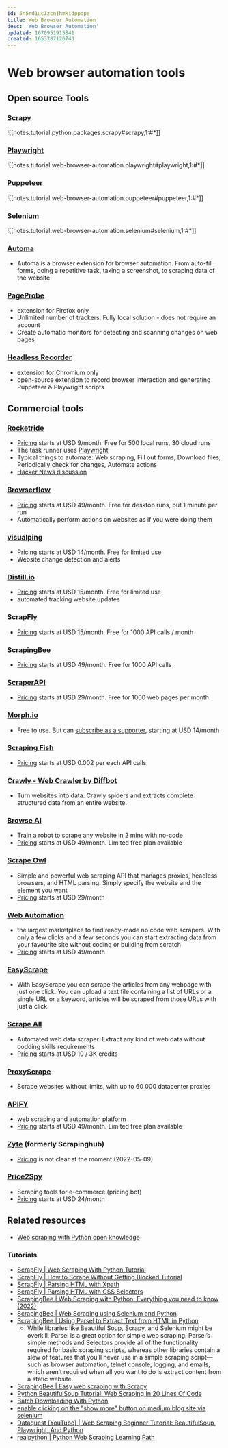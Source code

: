 ```yaml
---
id: 5n5rd1uc1zcnjhmkidppdpe
title: Web Browser Automation
desc: 'Web Browser Automation'
updated: 1670951915841
created: 1653787126743
---
```

# Web browser automation tools

## Open source Tools

### [Scrapy](https://scrapy.org/)
![[notes.tutorial.python.packages.scrapy#scrapy,1:#*]]

### [Playwright](https://playwright.dev/)
![[notes.tutorial.web-browser-automation.playwright#playwright,1:#*]]

### [Puppeteer](https://pptr.dev/)
![[notes.tutorial.web-browser-automation.puppeteer#puppeteer,1:#*]]

### [Selenium](https://www.selenium.dev/documentation/overview/)
![[notes.tutorial.web-browser-automation.selenium#selenium,1:#*]]

### [Automa](https://www.automa.site/)
- Automa is a browser extension for browser automation. From auto-fill forms, doing a repetitive task, taking a screenshot, to scraping data of the website

### [PageProbe](https://addons.mozilla.org/en-US/firefox/addon/pageprobe/)
- extension for Firefox only
- Unlimited number of trackers. Fully local solution - does not require an account
- Create automatic monitors for detecting and scanning changes on web pages

### [Headless Recorder](https://github.com/checkly/headless-recorder)
- extension for Chromium only
- open-source extension to record browser interaction and generating Puppeteer & Playwright scripts

## Commercial tools

### [Rocketride](https://www.rocketride.io/)
- [Pricing](https://www.rocketride.io/#pricing) starts at USD 9/month. Free for 500 local runs, 30 cloud runs
- The task runner uses [Playwright](https://playwright.dev/)
- Typical things to automate: Web scraping, Fill out forms, Download files, Periodically check for changes, Automate actions
- [Hacker News discussion](https://news.ycombinator.com/item?id=32352291)

### [Browserflow](https://browserflow.app/)
- [Pricing](https://browserflow.app/pricing) starts at USD 49/month. Free for desktop runs, but 1 minute per run
- Automatically perform actions on websites as if you were doing them

### [visualping](https://visualping.io/)
- [Pricing](https://visualping.io/pricing/) starts at USD 14/month. Free for limited use
- Website change detection and alerts

### [Distill.io](https://distill.io/)
- [Pricing](https://distill.io/pricing) starts at USD 15/month. Free for limited use
- automated tracking website updates

### [ScrapFly](https://scrapfly.io/)
- [Pricing](https://scrapfly.io/pricing) starts at USD 15/month. Free for 1000 API calls / month

### [ScrapingBee](https://www.scrapingbee.com/)
- [Pricing](https://www.scrapingbee.com/#pricing) starts at USD 49/month. Free for 1000 API calls

### [ScraperAPI](https://www.scraperapi.com/)
- [Pricing](https://www.scraperapi.com/pricing/) starts at USD 29/month. Free for 1000 web pages per month.

### [Morph.io](https://morph.io/)
- Free to use. But can [subscribe as a supporter](https://morph.io/supporters/new), starting at USD 14/month.

### [Scraping Fish](https://scrapingfish.com/)
- [Pricing](https://scrapingfish.com/#pricing) starts at USD 0.002 per each API calls.

### [Crawly - Web Crawler by Diffbot](https://crawly.diffbot.com/)
- Turn websites into data. Crawly spiders and extracts complete structured data from an entire website.

### [Browse AI](https://www.browse.ai/)
- Train a robot to scrape any website in 2 mins with no-code
- [Pricing](https://www.browse.ai/pricing) starts at USD 49/month. Limited free plan available

### [Scrape Owl](https://scrapeowl.com/)
- Simple and powerful web scraping API that manages proxies, headless browsers, and HTML parsing. Simply specify the website and the element you want
- [Pricing](https://scrapeowl.com/pricing) starts at USD 29/month

### [Web Automation](https://webautomation.io/)
- the largest marketplace to find ready-made no code web scrapers. With only a few clicks and a few seconds you can start extracting data from your favourite site without coding or building from scratch
- [Pricing](https://webautomation.io/pricing/) starts at USD 49/month

### [EasyScrape](https://www.easyscrape.xyz/)
- With EasyScrape you can scrape the articles from any webpage with just one click. You can upload a text file containing a list of URLs or a single URL or a keyword, articles will be scraped from those URLs with just a click.

### [Scrape All](https://scrapeall.io/)
- Automated web data scraper. Extract any kind of web data without codding skills requirements
- [Pricing](https://scrapeall.io/pricing-2/) starts at USD 10 / 3K credits

### [ProxyScrape](https://proxyscrape.com/home)
- Scrape websites without limits, with up to 60 000 datacenter proxies

### [APIFY](https://apify.com/)
- web scraping and automation platform
- [Pricing](https://apify.com/pricing) starts at USD 49/month. Limited free plan available

### [Zyte](https://www.zyte.com/) (formerly Scrapinghub)
- [Pricing](https://www.zyte.com/pricing/#scrapy-cloud) is not clear at the moment (2022-05-09)

### [Price2Spy](https://www.price2spy.com/en/)
- Scraping tools for e-commerce (pricing bot)
- [Pricing](https://www.price2spy.com/en/pricing/basic.html) starts at USD 24/month

## Related resources

- [Web scraping with Python open knowledge](https://github.com/reanalytics-databoutique/webscraping-open-project)

### Tutorials

- [ScrapFly | Web Scraping With Python Tutorial](https://scrapfly.io/blog/web-scraping-with-python/)
- [ScrapFly | How to Scrape Without Getting Blocked Tutorial](https://scrapfly.io/blog/how-to-scrape-without-getting-blocked-tutorial/)
- [ScrapFly | Parsing HTML with Xpath](https://scrapfly.io/blog/parsing-html-with-xpath/)
- [ScrapFly | Parsing HTML with CSS Selectors](https://scrapfly.io/blog/parsing-html-with-css/)
- [ScrapingBee | Web Scraping with Python: Everything you need to know (2022)](https://www.scrapingbee.com/blog/web-scraping-101-with-python/)
- [ScrapingBee | Web Scraping using Selenium and Python](https://www.scrapingbee.com/blog/selenium-python/)
- [ScrapingBee | Using Parsel to Extract Text from HTML in Python](https://www.scrapingbee.com/blog/parsel-python/)
    - While libraries like Beautiful Soup, Scrapy, and Selenium might be overkill, Parsel is a great option for simple web scraping. Parsel’s simple methods and Selectors provide all of the functionality required for basic scraping scripts, whereas other libraries contain a slew of features that you’ll never use in a simple scraping script—such as browser automation, telnet console, logging, and emails, which aren’t required when all you want to do is extract content from a static website.
- [ScrapingBee | Easy web scraping with Scrapy](https://www.scrapingbee.com/blog/web-scraping-with-scrapy/)
- [Python BeautifulSoup Tutorial: Web Scraping In 20 Lines Of Code](https://www.kashifaziz.me/web-scraping-python-beautifulsoup.html/)
- [Batch Downloading With Python](https://thesoloadmin.com/batch-downloading-with-python/)
- [enable clicking on the "show more" button on medium blog site via selenium](https://shantoroy.com/webscrapping/click-button-show-more-on-medium-dot-com-via-selenium/)
- [Dataquest [YouTube] | Web Scraping Beginner Tutorial: BeautifulSoup, Playwright, And Python](https://www.youtube.com/watch?v=SJ7xnhSLwi0)
- [realpython | Python Web Scraping Learning Path](https://realpython.com/learning-paths/python-web-scraping/)
